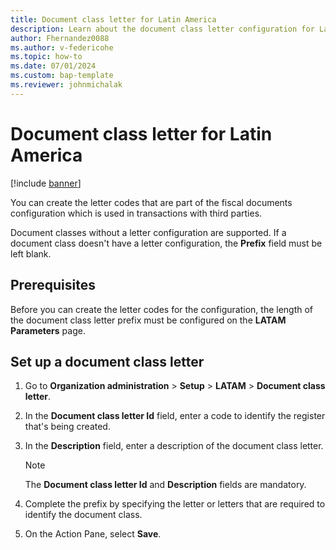 ```yaml
---
title: Document class letter for Latin America
description: Learn about the document class letter configuration for Latin America, including prerequisites and and outline for setting up a document class letter.
author: Fhernandez0088
ms.author: v-federicohe
ms.topic: how-to
ms.date: 07/01/2024
ms.custom: bap-template
ms.reviewer: johnmichalak 
---
```


# Document class letter for Latin America

[!include [banner](../../includes/banner.md)]

You can create the letter codes that are part of the fiscal documents configuration which is used in transactions with third parties.

Document classes without a letter configuration are supported. If a document class doesn't have a letter configuration, the **Prefix** field must be left blank.

## Prerequisites

Before you can create the letter codes for the configuration, the length of the document class letter prefix must be configured on the **LATAM Parameters** page.

## Set up a document class letter

1. Go to **Organization administration** \> **Setup** \> **LATAM** \> **Document class letter**.
2. In the **Document class letter Id** field, enter a code to identify the register that's being created.
3. In the **Description** field, enter a description of the document class letter.

    > [!NOTE]
    > The **Document class letter Id** and **Description** fields are mandatory.

4. Complete the prefix by specifying the letter or letters that are required to identify the document class.
5. On the Action Pane, select **Save**.
